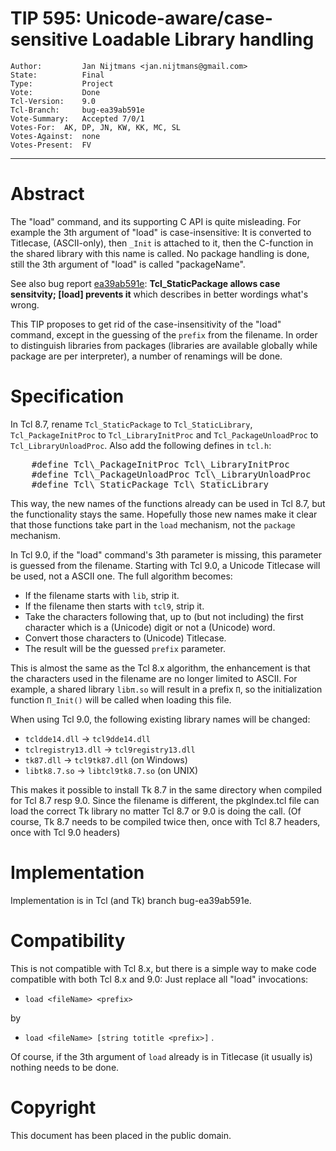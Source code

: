 # TIP 595: Unicode-aware/case-sensitive Loadable Library handling
	Author:         Jan Nijtmans <jan.nijtmans@gmail.com>
	State:          Final
	Type:           Project
	Vote:           Done
	Tcl-Version:    9.0
	Tcl-Branch:     bug-ea39ab591e
	Vote-Summary:	Accepted 7/0/1
	Votes-For:	AK, DP, JN, KW, KK, MC, SL
	Votes-Against:	none
	Votes-Present:	FV
-----
# Abstract

The "load" command, and its supporting C API is quite misleading. For example
the 3th argument of "load" is case-insensitive: It is converted to Titlecase,
(ASCII-only), then `_Init` is attached to it, then the C-function in the
shared library with this name is called. No package handling is done,
still the 3th argument of "load" is called "packageName".

See also bug report [ea39ab591e](https://core.tcl-lang.org/tcl/info/ea39ab591e):
<b>Tcl_StaticPackage allows case sensitvity; [load] prevents it</b> which
describes in better wordings what's wrong.

This TIP proposes to get rid of the case-insensitivity of the "load"
command, except in the guessing of the `prefix` from the filename.
In order to distinguish libraries from packages (libraries are
available globally while package are per interpreter), a number
of renamings will be done.

# Specification

In Tcl 8.7, rename `Tcl_StaticPackage` to `Tcl_StaticLibrary`,
`Tcl_PackageInitProc` to `Tcl_LibraryInitProc` and `Tcl_PackageUnloadProc`
to `Tcl_LibraryUnloadProc`. Also add the following defines in `tcl.h`:
<pre>
    #define Tcl\_PackageInitProc Tcl\_LibraryInitProc
    #define Tcl\_PackageUnloadProc Tcl\_LibraryUnloadProc
    #define Tcl\_StaticPackage Tcl\_StaticLibrary
</pre>
This way, the new names of the functions already can be used
in Tcl 8.7, but the functionality stays the same. Hopefully
those new names make it clear that those functions take
part in the `load` mechanism, not the `package` mechanism.

In Tcl 9.0, if the "load" command's 3th parameter is missing,
this parameter is guessed from the filename. Starting with
Tcl 9.0, a Unicode Titlecase will be used, not a ASCII one.
The full algorithm becomes:

  * If the filename starts with `lib`, strip it.
  * If the filename then starts with `tcl9`, strip it.
  * Take the characters following that, up to (but not including) the
    first character which is a (Unicode) digit or not a (Unicode) word.
  * Convert those characters to (Unicode) Titlecase.
  * The result will be the guessed `prefix` parameter.

This is almost the same as the Tcl 8.x algorithm, the enhancement is that
the characters used in the filename are no longer limited to ASCII. For
example, a shared library `libπ.so` will result in a prefix `Π`, so the
initialization function `Π_Init()` will be called when loading this file.

When using Tcl 9.0, the following existing library names will be changed:

  * `tcldde14.dll` -> `tcl9dde14.dll`
  * `tclregistry13.dll` -> `tcl9registry13.dll`
  * `tk87.dll` -> `tcl9tk87.dll` (on Windows)
  * `libtk8.7.so` -> `libtcl9tk8.7.so` (on UNIX)

This makes it possible to install Tk 8.7 in the same
directory when compiled for Tcl 8.7 resp 9.0. Since
the filename is different, the pkgIndex.tcl file can
load the correct Tk library no matter Tcl 8.7 or 9.0
is doing the call. (Of course, Tk 8.7 needs to be
compiled twice then, once with Tcl 8.7 headers, once
with Tcl 9.0 headers)

# Implementation

Implementation is in Tcl (and Tk) branch bug-ea39ab591e.

# Compatibility

This is not compatible with Tcl 8.x, but there is a simple way to
make code compatible with both Tcl 8.x and 9.0: Just replace
all "load" invocations:

  * `load <fileName> <prefix>`

by

  * `load <fileName> [string totitle <prefix>]`
.

Of course, if the 3th argument of `load` already is in Titlecase
(it usually is) nothing needs to be done.

# Copyright

This document has been placed in the public domain.
